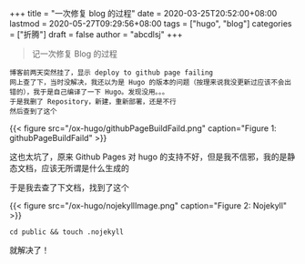 +++
title = "一次修复 blog 的过程"
date = 2020-03-25T20:52:00+08:00
lastmod = 2020-05-27T09:29:56+08:00
tags = ["hugo", "blog"]
categories = ["折腾"]
draft = false
author = "abcdlsj"
+++

> 记一次修复 Blog 的过程

<!--more-->

```text
博客前两天突然挂了，显示 deploy to github page failing
网上查了下，当时没解决，我还以为是 Hugo 的版本的问题（按理来说我没更新过应该不会出错的），我于是自己编译了一下 Hugo。发现没用。。。
于是我删了 Repository，新建，重新部署，还是不行
然后查到了这个
```

{{< figure src="/ox-hugo/githubPageBuildFaild.png" caption="Figure 1: githubPageBuildFaild" >}}

这也太坑了，原来 Github Pages 对 hugo 的支持不好，但是我不信邪，我的是静态文档，应该无所谓是什么生成的

于是我去查了下文档，找到了这个

{{< figure src="/ox-hugo/nojekyllImage.png" caption="Figure 2: Nojekyll" >}}

```shell
cd public && touch .nojekyll
```

就解决了！
